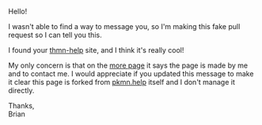 Hello!

I wasn't able to find a way to message you, so I'm making this fake pull request so I can tell you this.

I found your [thmn-help](https://touhoumon-crimson-help.netlify.app/) site, and I think it's really cool!

My only concern is that on the [more page](https://touhoumon-crimson-help.netlify.app/more/) it says the page is made by me and to contact me. I would appreciate if you updated this message to make it clear this page is forked from [pkmn.help](https://pkmn.help) itself and I don't manage it directly.

Thanks,  
Brian
